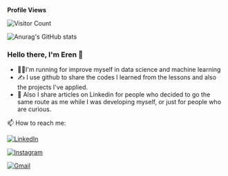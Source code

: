 **Profile Views**

![Visitor Count](https://profile-counter.glitch.me/{erenonal}/count.svg)

![Anurag's GitHub stats](https://github-readme-stats.vercel.app/api?username=erenonal&show_icons=true&theme=white)

### Hello there, I'm Eren 👋

- 🏃‍♂️I'm running for improve myself in data science and machine learning
- ✍️ I use github to share the codes I learned from the lessons and also the projects I've applied.
- 📜 Also I share articles on Linkedin for people who decided to go the same route as me while I was developing myself, or just for people who are curious.

📫 How to reach me:  






[<img alt="LinkedIn" src="https://img.shields.io/badge/linkedin%20-%230077B5.svg?&style=for-the-badge&logo=linkedin&logoColor=white"/>](https://www.linkedin.com/in/1erenonal/)


[<img alt="Instagram" src="https://img.shields.io/badge/instagram-%23E4405F.svg?&style=for-the-badge&logo=instagram&logoColor=white)](https://instagram.com/erenonal.jpg"/>](https://instagram.com/erenonal.jpg) 


[<img alt="Gmail" src="https://img.shields.io/badge/@1ONALEREN@GMAIL.COM-D14836?style=for-the-badge&logo=gmail&logoColor=white" />](https://mailto:1onaleren@gmail.com)  


    



